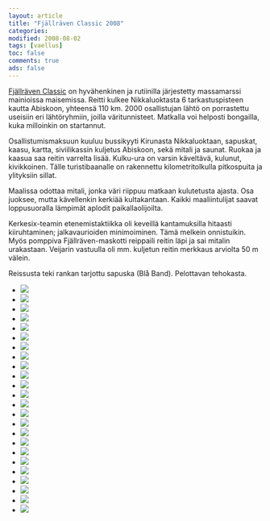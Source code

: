 ```yaml
--- 
layout: article 
title: "Fjällräven Classic 2008" 
categories: 
modified: 2008-08-02 
tags: [vaellus]
toc: false 
comments: true 
ads: false 
--- 
```


[Fjällräven Classic](http://www2.fjallraven.com/classic/) on
hyvähenkinen ja rutiinilla järjestetty massamarssi mainioissa
maisemissa. Reitti kulkee Nikkaluoktasta 6 tarkastuspisteen kautta
Abiskoon, yhteensä 110 km. 2000 osallistujan lähtö on porrastettu
useisiin eri lähtöryhmiin, joilla väritunnisteet. Matkalla voi helposti
bongailla, kuka milloinkin on startannut.

Osallistumismaksuun kuuluu bussikyyti Kirunasta Nikkaluoktaan, sapuskat,
kaasu, kartta, siviilikassin kuljetus Abiskoon, sekä mitali ja saunat.
Ruokaa ja kaasua saa reitin varrelta lisää. Kulku-ura on varsin
käveltävä, kulunut, kivikkoinen. Tälle turistibaanalle on rakennettu
kilometritolkulla pitkospuita ja ylityksiin sillat.

Maalissa odottaa mitali, jonka väri riippuu matkaan kulutetusta ajasta.
Osa juoksee, mutta kävellenkin kerkiää kultakantaan. Kaikki
maaliintulijat saavat loppusuoralla lämpimät aplodit paikallaolijoilta.

Kerkesix-teamin etenemistaktiikka oli keveillä kantamuksilla hitaasti
kiiruhtaminen; jalkavaurioiden minimoiminen. Tämä melkein onnistuikin.
Myös pomppiva Fjällräven-maskotti reippaili reitin läpi ja sai mitalin
urakastaan. Veijarin vastuulla oli mm. kuljetun reitin merkkaus arviolta
50 m välein.

Reissusta teki rankan tarjottu sapuska (Blå Band). Pelottavan tehokasta.

<div class="image-gallery">

-   [![](/Media/Default/ImageGalleries/fjallraven-classic-2008/Thumbnails/FC01.jpg)](/Media/Default/ImageGalleries/fjallraven-classic-2008/FC01.jpg)
-   [![](/Media/Default/ImageGalleries/fjallraven-classic-2008/Thumbnails/FC02.jpg)](/Media/Default/ImageGalleries/fjallraven-classic-2008/FC02.jpg)
-   [![](/Media/Default/ImageGalleries/fjallraven-classic-2008/Thumbnails/FC03.jpg)](/Media/Default/ImageGalleries/fjallraven-classic-2008/FC03.jpg)
-   [![](/Media/Default/ImageGalleries/fjallraven-classic-2008/Thumbnails/FC04.jpg)](/Media/Default/ImageGalleries/fjallraven-classic-2008/FC04.jpg)
-   [![](/Media/Default/ImageGalleries/fjallraven-classic-2008/Thumbnails/FC05.jpg)](/Media/Default/ImageGalleries/fjallraven-classic-2008/FC05.jpg)
-   [![](/Media/Default/ImageGalleries/fjallraven-classic-2008/Thumbnails/FC06.jpg)](/Media/Default/ImageGalleries/fjallraven-classic-2008/FC06.jpg)
-   [![](/Media/Default/ImageGalleries/fjallraven-classic-2008/Thumbnails/FC07.jpg)](/Media/Default/ImageGalleries/fjallraven-classic-2008/FC07.jpg)
-   [![](/Media/Default/ImageGalleries/fjallraven-classic-2008/Thumbnails/FC08.jpg)](/Media/Default/ImageGalleries/fjallraven-classic-2008/FC08.jpg)
-   [![](/Media/Default/ImageGalleries/fjallraven-classic-2008/Thumbnails/FC09.jpg)](/Media/Default/ImageGalleries/fjallraven-classic-2008/FC09.jpg)
-   [![](/Media/Default/ImageGalleries/fjallraven-classic-2008/Thumbnails/FC10.jpg)](/Media/Default/ImageGalleries/fjallraven-classic-2008/FC10.jpg)
-   [![](/Media/Default/ImageGalleries/fjallraven-classic-2008/Thumbnails/FC11.jpg)](/Media/Default/ImageGalleries/fjallraven-classic-2008/FC11.jpg)
-   [![](/Media/Default/ImageGalleries/fjallraven-classic-2008/Thumbnails/FC12.jpg)](/Media/Default/ImageGalleries/fjallraven-classic-2008/FC12.jpg)
-   [![](/Media/Default/ImageGalleries/fjallraven-classic-2008/Thumbnails/FC13.jpg)](/Media/Default/ImageGalleries/fjallraven-classic-2008/FC13.jpg)
-   [![](/Media/Default/ImageGalleries/fjallraven-classic-2008/Thumbnails/FC14.jpg)](/Media/Default/ImageGalleries/fjallraven-classic-2008/FC14.jpg)
-   [![](/Media/Default/ImageGalleries/fjallraven-classic-2008/Thumbnails/FC15.jpg)](/Media/Default/ImageGalleries/fjallraven-classic-2008/FC15.jpg)
-   [![](/Media/Default/ImageGalleries/fjallraven-classic-2008/Thumbnails/FC16.jpg)](/Media/Default/ImageGalleries/fjallraven-classic-2008/FC16.jpg)
-   [![](/Media/Default/ImageGalleries/fjallraven-classic-2008/Thumbnails/FC17.jpg)](/Media/Default/ImageGalleries/fjallraven-classic-2008/FC17.jpg)
-   [![](/Media/Default/ImageGalleries/fjallraven-classic-2008/Thumbnails/FC18.jpg)](/Media/Default/ImageGalleries/fjallraven-classic-2008/FC18.jpg)
-   [![](/Media/Default/ImageGalleries/fjallraven-classic-2008/Thumbnails/FC19.jpg)](/Media/Default/ImageGalleries/fjallraven-classic-2008/FC19.jpg)
-   [![](/Media/Default/ImageGalleries/fjallraven-classic-2008/Thumbnails/FC20.jpg)](/Media/Default/ImageGalleries/fjallraven-classic-2008/FC20.jpg)
-   [![](/Media/Default/ImageGalleries/fjallraven-classic-2008/Thumbnails/FC21.jpg)](/Media/Default/ImageGalleries/fjallraven-classic-2008/FC21.jpg)
-   [![](/Media/Default/ImageGalleries/fjallraven-classic-2008/Thumbnails/FC22.jpg)](/Media/Default/ImageGalleries/fjallraven-classic-2008/FC22.jpg)
-   [![](/Media/Default/ImageGalleries/fjallraven-classic-2008/Thumbnails/FC23.jpg)](/Media/Default/ImageGalleries/fjallraven-classic-2008/FC23.jpg)
-   [![](/Media/Default/ImageGalleries/fjallraven-classic-2008/Thumbnails/FC24.jpg)](/Media/Default/ImageGalleries/fjallraven-classic-2008/FC24.jpg)

</div>
